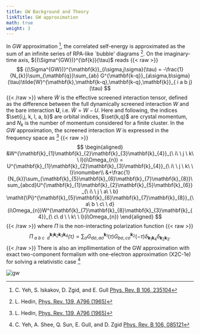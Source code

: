 ```yaml
---
title: GW Background and Theory
linkTitle: GW approximation
math: true
weight: 3
---
```



In $GW$ approximation [^bloch], the correlated self-energy is approximated as the sum of an infinite series of RPA-like `bubble' diagrams [^hedin]. 
On the imaginary-time axis, ${(\Sigma^{GW})}^{\bf{k}}(\tau)$ reads 
{{< raw >}}
$$
{(\Sigma^{GW})}^{\mathbf{k}}_{i\sigma,j\sigma}(\tau) = -\frac{1}{N_{k}}\sum_{\mathbf{q}}\sum_{ab} G^{\mathbf{k-q}}_{a\sigma,b\sigma}(\tau)\tilde{W}^{\mathbf{k},\mathbf{k-q},\mathbf{k-q},\mathbf{k}}_{ i a  b j}(\tau)
$$
{{< /raw >}}
where $\tilde{W}$ is the effective screened interaction tensor, defined as the difference between the full dynamically screened interaction $W$ and the bare interaction $\boldsymbol{U}$, i.e. $\tilde{W} = W - U$. 
Here and following, the indices $\set{i,j, k, l, a, b}$ are orbital indices, $\set{k,q}$ are crystal momentum, and $N_{k}$ is the number of momentum considered for a finite cluster.
In the $GW$ approximation, the screened interaction $W$ is expressed in the frequency space as [^hedin]
{{< raw >}}
$$
\begin{aligned}
&W^{\mathbf{k}_{1}\mathbf{k}_{2}\mathbf{k}_{3}\mathbf{k}_{4}}_{\ i\ \ j \ k\  \ l}(i\Omega_{n}) = U^{\mathbf{k}_{1}\mathbf{k}_{2}\mathbf{k}_{3}\mathbf{k}_{4}}_{\ i\ \ j \ k\  \ l}\nonumber\\
&+\frac{1}{N_{k}}\sum_{\mathbf{k}_{5}\mathbf{k}_{6}\mathbf{k}_{7}\mathbf{k}_{8}}\sum_{abcd}U^{\mathbf{k}_{1}\mathbf{k}_{2}\mathbf{k}_{5}\mathbf{k}_{6}}_{\ i\ \ j \ a\  \ b} \mathit{\Pi}^{\mathbf{k}_{5}\mathbf{k}_{6}\mathbf{k}_{7}\mathbf{k}_{8}}_{\ a\ b \ c\  \ d}(i\Omega_{n})W^{\mathbf{k}_{7}\mathbf{k}_{8}\mathbf{k}_{3}\mathbf{k}_{4}}_{\ c\ d \ \ k\  \ l}(i\Omega_{n})
\end{aligned}
$$
{{< /raw >}}
where $\boldsymbol{\mathit{\Pi}}$ is the non-interacting polarization function 
{{< raw >}}
$$
\mathit{\Pi^{\mathbf{k}_{1}\mathbf{k}_{2}\mathbf{k}_{3}\mathbf{k}_{4}}_{\ a\ b \ c\  \ d}(\tau)} = \sum_{\sigma}G^{\mathbf{k}_{1}}_{d\sigma,a\sigma}(\tau)G^{\mathbf{k}_{2}}_{b\sigma ,c\sigma}(-\tau)\delta_{\mathbf{k}_{1}\mathbf{k}_{4}}\delta_{\mathbf{k}_{2}\mathbf{k}_{3}}. 
$$
{{< /raw >}}
There is also an impllimentation of the GW approximation with exact two-component formalism with one-electron approximation (X2C-1e) for solving a relativistic case [^rel]

![gw](/theory/bubbles.png)
[^hedin]: L. Hedin, [Phys. Rev. 139, A796 (1965)](https://doi.org/10.1103/PhysRev.139.A796)
[^bloch]: C. Yeh, S. Iskakov, D. Zgid, and E. Gull [Phys. Rev. B 106, 235104](https://journals.aps.org/prb/abstract/10.1103/PhysRevB.106.235104)
[^rel]: C. Yeh, A. Shee, Q. Sun, E. Gull, and D. Zgid [Phys. Rev. B 106, 085121](https://journals.aps.org/prb/abstract/10.1103/PhysRevB.106.085121)
